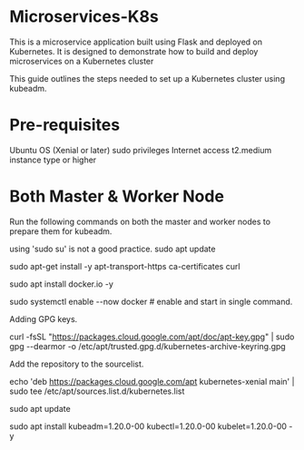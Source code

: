 # Microservices-K8s

This is a microservice application built using Flask and deployed on Kubernetes. It is designed to demonstrate how to build and deploy microservices on a Kubernetes cluster

This guide outlines the steps needed to set up a Kubernetes cluster using kubeadm.

# Pre-requisites

Ubuntu OS (Xenial or later) sudo privileges Internet access t2.medium instance type or higher

# Both Master & Worker Node

Run the following commands on both the master and worker nodes to prepare them for kubeadm.

using 'sudo su' is not a good practice. sudo apt update

sudo apt-get install -y apt-transport-https ca-certificates curl

sudo apt install docker.io -y

sudo systemctl enable --now docker # enable and start in single command.

Adding GPG keys.

curl -fsSL "https://packages.cloud.google.com/apt/doc/apt-key.gpg" | sudo gpg --dearmor -o /etc/apt/trusted.gpg.d/kubernetes-archive-keyring.gpg

Add the repository to the sourcelist.

echo 'deb https://packages.cloud.google.com/apt kubernetes-xenial main' | sudo tee /etc/apt/sources.list.d/kubernetes.list

sudo apt update

sudo apt install kubeadm=1.20.0-00 kubectl=1.20.0-00 kubelet=1.20.0-00 -y
